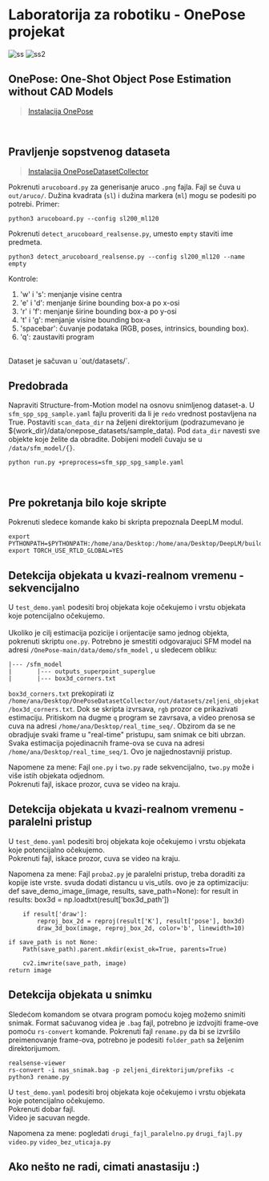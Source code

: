 # Laboratorija za robotiku - OnePose projekat
![ss](https://github.com/Anastasija42/robotika_lab/assets/101294691/cb57c01c-14ab-4fb9-8f5c-98fe300ee5ab)
![ss2](https://github.com/Anastasija42/robotika_lab/assets/101294691/06500d21-fca8-4eef-b5de-a69f4e70a4a5)

## OnePose: One-Shot Object Pose Estimation without CAD Models
> [Instalacija OnePose](https://github.com/zju3dv/OnePose) 
<br/>

## Pravljenje sopstvenog dataseta
> [Instalacija OnePoseDatasetCollector](https://github.com/siatheindochinese/OnePoseDatasetCollector)

Pokrenuti `arucoboard.py` za generisanje aruco `.png` fajla. Fajl se čuva u `out/aruco/`. Dužina kvadrata (`sl`) i dužina markera (`ml`) mogu se podesiti po potrebi. Primer:
```
python3 arucoboard.py --config sl200_ml120
```
Pokrenuti `detect_arucoboard_realsense.py`, umesto `empty` staviti ime predmeta.
```
python3 detect_arucoboard_realsense.py --config sl200_ml120 --name empty
```
Kontrole:
1. 'w' i 's': menjanje visine centra 
2. 'e' i 'd': menjanje širine bounding box-a po x-osi
3. 'r' i 'f': menjanje širine bounding box-a po y-osi
4. 't' i 'g': menjanje visine bounding box-a
5. 'spacebar': čuvanje podataka (RGB, poses, intrinsics, bounding box).
6. 'q': zaustaviti program
<br/>
Dataset je sačuvan u `out/datasets/`.

## Predobrada
Napraviti Structure-from-Motion model na osnovu snimljenog dataset-a. 
U `sfm_spp_spg_sample.yaml` fajlu proveriti da li je `redo` vrednost postavljena na True. Postaviti `scan_data_dir` na željeni direktorijum (podrazumevano je ${work_dir}/data/onepose_datasets/sample_data). Pod `data_dir` navesti sve objekte koje želite da obradite. Dobijeni modeli čuvaju se u `/data/sfm_model/{}`.
```
python run.py +preprocess=sfm_spp_spg_sample.yaml
```
<br/>

## Pre pokretanja bilo koje skripte
Pokrenuti sledece komande kako bi skripta prepoznala DeepLM modul.
```
export PYTHONPATH=$PYTHONPATH:/home/ana/Desktop:/home/ana/Desktop/DeepLM/build:/home/ana/Desktop/DeepLM
export TORCH_USE_RTLD_GLOBAL=YES
```

## Detekcija objekata u kvazi-realnom vremenu - sekvencijalno
U `test_demo.yaml` podesiti broj objekata koje očekujemo i vrstu objekata koje potencijalno očekujemo.  
<br/>
Ukoliko je cilj estimacija pozicije i orijentacije samo jednog objekta, pokrenuti skriptu `one.py`. Potrebno je smestiti odgovarajuci SFM model na adresi `/OnePose-main/data/demo/sfm_model` , u sledecem obliku:
```
|--- /sfm_model
|       |--- outputs_superpoint_superglue 
|       |--- box3d_corners.txt
```
`box3d_corners.txt` prekopirati iz `/home/ana/Desktop/OnePoseDatasetCollector/out/datasets/zeljeni_objekat/box3d_corners.txt`.
Dok se skripta izvrsava, `rgb` prozor ce prikazivati estimaciju. Pritiskom na dugme `q` program se zavrsava, a video prenosa se cuva na adresi `/home/ana/Desktop/real_time_seq/`. Obzirom da se ne obradjuje svaki frame u "real-time" pristupu, sam snimak ce biti ubrzan. Svaka estimacija pojedinacnih frame-ova se cuva na adresi `/home/ana/Desktop/real_time_seq/1`. Ovo je najjednostavniji pristup.
<br/>

Napomene za mene:
Fajl `one.py` i `two.py` rade sekvencijalno, `two.py` može i više istih objekata odjednom.
<br/> Pokrenuti fajl, iskace prozor, cuva se video na kraju.

## Detekcija objekata u kvazi-realnom vremenu - paralelni pristup
U `test_demo.yaml` podesiti broj objekata koje očekujemo i vrstu objekata koje potencijalno očekujemo.
<br/> Pokrenuti fajl, iskace prozor, cuva se video na kraju.

Napomena za mene:
Fajl `proba2.py` je paralelni pristup, treba doraditi za kopije iste vrste. svuda dodati distancu u vis_utils. 
ovo je za optimizaciju: 
def save_demo_image_(image, results, save_path=None):
    for result in results:
        box3d = np.loadtxt(result['box3d_path'])

        if result['draw']:
            reproj_box_2d = reproj(result['K'], result['pose'], box3d)
            draw_3d_box(image, reproj_box_2d, color='b', linewidth=10)
    
    if save_path is not None:
        Path(save_path).parent.mkdir(exist_ok=True, parents=True)

        cv2.imwrite(save_path, image)
    return image


## Detekcija objekata u snimku
Sledećom komandom se otvara program pomoću kojeg možemo snimiti snimak. Format sačuvanog videa je `.bag` fajl, potrebno je izdvojiti frame-ove pomoću `rs-convert` komande. Pokrenuti fajl `rename.py` da bi se izvršilo preimenovanje frame-ova, potrebno je podesiti `folder_path` sa željenim direktorijumom.
```
realsense-viewer
rs-convert -i nas_snimak.bag -p zeljeni_direktorijum/prefiks -c
python3 rename.py
```
U `test_demo.yaml` podesiti broj objekata koje očekujemo i vrstu objekata koje potencijalno očekujemo.
<br/> 
Pokrenuti dobar fajl.
<br/>
Video je sacuvan negde.

Napomena za mene:
pogledati
`drugi_fajl_paralelno.py`
`drugi_fajl.py`
`video.py`
`video_bez_uticaja.py`

## Ako nešto ne radi, cimati anastasiju :)
